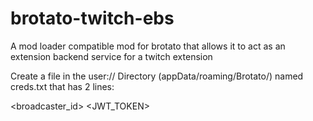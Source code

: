 # brotato-twitch-ebs
A mod loader compatible mod for brotato that allows it to act as an extension backend service for a twitch extension

Create a file in the user:// Directory (appData/roaming/Brotato/) named creds.txt that has 2 lines:

<broadcaster_id>
<JWT_TOKEN>
